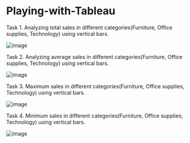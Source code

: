 # Playing-with-Tableau
Task 1. Analyzing total sales in different categories(Furniture, Office supplies, Technology) using vertical bars.

![image](https://github.com/user-attachments/assets/2e9a8401-ad60-4c06-abf6-d9ed5e380cd5)


Task 2. Analyzing average sales in different categories(Furniture, Office supplies, Technology) using vertical bars.

![image](https://github.com/user-attachments/assets/b6ef732c-3d25-4700-bf9d-fbe6def3d12e)


Task 3. Maximum sales in different categories(Furniture, Office supplies, Technology) using vertical bars.

![image](https://github.com/user-attachments/assets/313df5b8-e5c2-4e2c-b5f1-a56851de05d5)


Task 4. Minimum sales in different categories(Furniture, Office supplies, Technology) using vertical bars.

![image](https://github.com/user-attachments/assets/99ad89f5-4a02-4bcb-8d23-f2519414cb1f)


